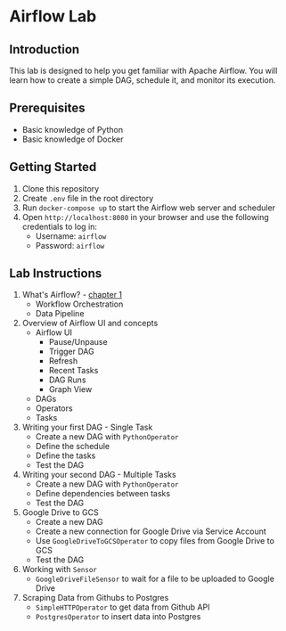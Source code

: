 # Airflow Lab

## Introduction

This lab is designed to help you get familiar with Apache Airflow. You will learn how to create a simple DAG, schedule it, and monitor its execution.

## Prerequisites

- Basic knowledge of Python
- Basic knowledge of Docker

## Getting Started

1. Clone this repository
2. Create `.env` file in the root directory
3. Run `docker-compose up` to start the Airflow web server and scheduler
4. Open `http://localhost:8080` in your browser and use the following credentials to log in:
   - Username: `airflow`
   - Password: `airflow`

## Lab Instructions

1. What's Airflow? - [chapter 1](docs/chapter-01/README.md)
   - Workflow Orchestration
   - Data Pipeline
2. Overview of Airflow UI and concepts
   - Airflow UI
      - Pause/Unpause
      - Trigger DAG
      - Refresh
      - Recent Tasks
      - DAG Runs
      - Graph View
   - DAGs
   - Operators
   - Tasks
3. Writing your first DAG - Single Task
   - Create a new DAG with `PythonOperator`
   - Define the schedule
   - Define the tasks
   - Test the DAG
4. Writing your second DAG - Multiple Tasks
   - Create a new DAG with `PythonOperator`
   - Define dependencies between tasks
   - Test the DAG
5. Google Drive to GCS
   - Create a new DAG
   - Create a new connection for Google Drive via Service Account
   - Use `GoogleDriveToGCSOperator` to copy files from Google Drive to GCS
   - Test the DAG
6. Working with `Sensor`
   - `GoogleDriveFileSensor` to wait for a file to be uploaded to Google Drive
7. Scraping Data from Githubs to Postgres
   - `SimpleHTTPOperator` to get data from Github API
   - `PostgresOperator` to insert data into Postgres